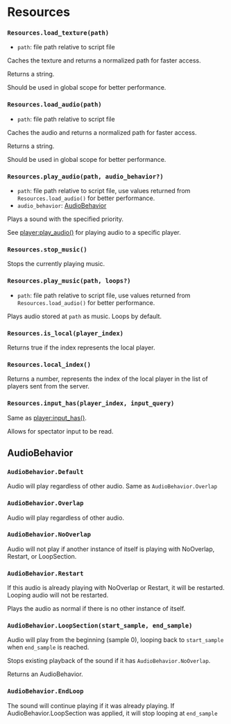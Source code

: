 # Resources

### `Resources.load_texture(path)`

- `path`: file path relative to script file

Caches the texture and returns a normalized path for faster access.

Returns a string.

Should be used in global scope for better performance.

### `Resources.load_audio(path)`

- `path`: file path relative to script file

Caches the audio and returns a normalized path for faster access.

Returns a string.

Should be used in global scope for better performance.

### `Resources.play_audio(path, audio_behavior?)`

- `path`: file path relative to script file, use values returned from `Resources.load_audio()` for better performance.
- `audio_behavior`: [AudioBehavior](#audiobehavior)

Plays a sound with the specified priority.

See [player:play_audio()](/client/lua-api/entity-api/player#playerplay_audiopath-audio_behavior) for playing audio to a specific player.

### `Resources.stop_music()`

Stops the currently playing music.

### `Resources.play_music(path, loops?)`

- `path`: file path relative to script file, use values returned from `Resources.load_audio()` for better performance.

Plays audio stored at `path` as music. Loops by default.

### `Resources.is_local(player_index)`

Returns true if the index represents the local player.

### `Resources.local_index()`

Returns a number, represents the index of the local player in the list of players sent from the server.

### `Resources.input_has(player_index, input_query)`

Same as [player:input_has()](/client/lua-api/entity-api/player#playerinput_hasinput_query).

Allows for spectator input to be read.

## AudioBehavior

### `AudioBehavior.Default`

Audio will play regardless of other audio. Same as `AudioBehavior.Overlap`

### `AudioBehavior.Overlap`

Audio will play regardless of other audio.

### `AudioBehavior.NoOverlap`

Audio will not play if another instance of itself is playing with NoOverlap, Restart, or LoopSection.

### `AudioBehavior.Restart`

If this audio is already playing with NoOverlap or Restart, it will be restarted. Looping audio will not be restarted.

Plays the audio as normal if there is no other instance of itself.

### `AudioBehavior.LoopSection(start_sample, end_sample)`

Audio will play from the beginning (sample 0), looping back to `start_sample` when `end_sample` is reached.

Stops existing playback of the sound if it has `AudioBehavior.NoOverlap`.

Returns an AudioBehavior.

### `AudioBehavior.EndLoop`

The sound will continue playing if it was already playing. If AudioBehavior.LoopSection was applied, it will stop looping at `end_sample`

